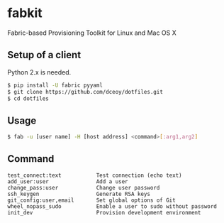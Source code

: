 fabkit
======

Fabric-based Provisioning Toolkit for Linux and Mac OS X

Setup of a client
-----------------

Python 2.x is needed.

```sh
$ pip install -U fabric pyyaml
$ git clone https://github.com/dceoy/dotfiles.git
$ cd dotfiles
```

Usage
-----

```sh
$ fab -u [user name] -H [host address] <command>[:arg1,arg2]
```

Command
-------

    test_connect:text           Test connection (echo text)
    add_user:user               Add a user
    change_pass:user            Change user password
    ssh_keygen                  Generate RSA keys
    git_config:user,email       Set global options of Git
    wheel_nopass_sudo           Enable a user to sudo without password
    init_dev                    Provision development environment
